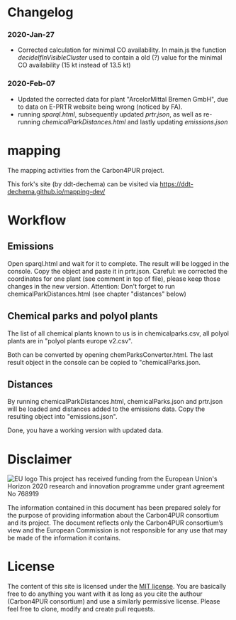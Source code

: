 # Changelog
### 2020-Jan-27
* Corrected calculation for minimal CO availability.
 In main.js the function *decideIfInVisibleCluster* used to contain a old (?) value for the minimal CO availability (15 kt instead of 13.5 kt)

### 2020-Feb-07
* Updated the corrected data for plant "ArcelorMittal Bremen GmbH", due to data on E-PRTR website being wrong (noticed by FA).
* running *sparql.html*, subsequently updated *prtr.json*, as well as re-running *chemicalParkDistances.html* and lastly updating *emissions.json*

# mapping
The mapping activities from the Carbon4PUR project.

This fork's site (by ddt-dechema) can be visited via https://ddt-dechema.github.io/mapping-dev/

# Workflow
## Emissions
Open sparql.html and wait for it to complete. The result will be logged in the console. Copy the object and paste it in prtr.json.
Careful: we corrected the coordinates for one plant (see comment in top of file), please keep those changes in the new version.
Attention: Don't forget to run chemicalParkDistances.html (see chapter "distances" below)

## Chemical parks and polyol plants
The list of all chemical plants known to us is in chemicalparks.csv, all polyol plants are in "polyol plants europe v2.csv".

Both can be converted by opening chemParksConverter.html. The last result object in the console can be copied to "chemicalParks.json.

## Distances

By running chemicalParkDistances.html, chemicalParks.json and prtr.json will be loaded and distances added to the emissions data. Copy the resulting object into "emissions.json".

Done, you have a working version with updated data.

# Disclaimer
![EU logo](img/eu.png "EU logo")
This project has received funding from the European Union's Horizon 2020 research and innovation programme under grant agreement No 768919

The information contained in this document has been prepared solely for the purpose of providing information about the Carbon4PUR consortium and its project. The document reflects only the Carbon4PUR consortium’s view and the European Commission is not responsible for any use that may be made of the information it contains.

# License
The content of this site is licensed under the <a href="https://opensource.org/licenses/MIT">MIT	license</a>. You are basically free to do anything you want with it as long as you cite the authour	(Carbon4PUR consortium) and use a similarly permissive license.
Please feel free to clone, modify and create pull requests. 
